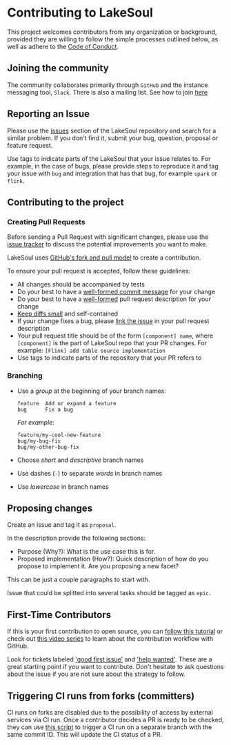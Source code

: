 <!--
SPDX-FileCopyrightText: 2023 LakeSoul Contributors

SPDX-License-Identifier: Apache-2.0
-->

# Contributing to LakeSoul

This project welcomes contributors from any organization or background, provided they are
willing to follow the simple processes outlined below, as well as adhere to the 
[Code of Conduct](CODE_OF_CONDUCT.md).

## Joining the community

The community collaborates primarily through  `GitHub` and the instance messaging tool, `Slack`.
There is also a mailing list.
See how to join [here](https://github.com/lakesoul-io/LakeSoul/blob/main/community-guideline.md)

## Reporting an Issue

Please use the [issues][issues] section of the LakeSoul repository and search for a similar problem. If you don't find it, submit your bug, question, proposal or feature request.

Use tags to indicate parts of the LakeSoul that your issue relates to.
For example, in the case of bugs, please provide steps to reproduce it and tag your issue with `bug` and integration that has that bug, for example `spark` or `flink`.


## Contributing to the project

### Creating Pull Requests
Before sending a Pull Request with significant changes, please use the [issue tracker][issues] to discuss the potential improvements you want to make.

LakeSoul uses [GitHub's fork and pull model](https://help.github.com/articles/about-collaborative-development-models/)
to create a contribution.

To ensure your pull request is accepted, follow these guidelines:

* All changes should be accompanied by tests
* Do your best to have a [well-formed commit message](https://tbaggery.com/2008/04/19/a-note-about-git-commit-messages.html) for your change
* Do your best to have a [well-formed](https://frontside.com/blog/2020-7-reasons-for-good-pull-request-descriptions) pull request description for your change
* [Keep diffs small](https://kurtisnusbaum.medium.com/stacked-diffs-keeping-phabricator-diffs-small-d9964f4dcfa6) and self-contained
* If your change fixes a bug, please [link the issue](https://help.github.com/articles/closing-issues-using-keywords) in your pull request description
* Your pull request title should be of the form `[component] name`, where `[component]` is the part of LakeSoul repo that your PR changes. For example: `[Flink] add table source implementation`
* Use tags to indicate parts of the repository that your PR refers to

### Branching

* Use a _group_ at the beginning of your branch names:

  ```
  feature  Add or expand a feature
  bug      Fix a bug
  ```

  _For example_:

  ```
  feature/my-cool-new-feature
  bug/my-bug-fix
  bug/my-other-bug-fix
  ```

* Choose _short_ and _descriptive_ branch names
* Use dashes (`-`) to separate _words_ in branch names
* Use _lowercase_ in branch names

## Proposing changes

Create an issue and tag it as `proposal`.

In the description provide the following sections:
 - Purpose (Why?): What is the use case this is for. 
 - Proposed implementation (How?): Quick description of how do you propose to implement it. Are you proposing a new facet?

This can be just a couple paragraphs to start with.

Issue that could be splitted into several tasks should be tagged as `epic`.

## First-Time Contributors

If this is your first contribution to open source, you can [follow this tutorial][contributiontutorial] or check out [this video series][contributionvideos] to learn about the contribution workflow with GitHub.

Look for tickets labeled ['good first issue'][goodfirstissues] and ['help wanted'][helpwantedissues]. These are a great starting point if you want to contribute. Don't hesitate to ask questions about the issue if you are not sure about the strategy to follow.


[issues]: https://github.com/metas-soul/LakeSoul/issues
[contributiontutorial]: https://github.com/firstcontributions/first-contributions#first-contributions
[contributionvideos]: https://egghead.io/courses/how-to-contribute-to-an-open-source-project-on-github
[goodfirstissues]: https://github.com/lakesoul-io/LakeSoul/labels/good%20first%20issue
[helpwantedissues]: https://github.com/lakesoul-io/LakeSoul/labels/help%20wanted

## Triggering CI runs from forks (committers)

CI runs on forks are disabled due to the possibility of access by external services via CI run. 
Once a contributor decides a PR is ready to be checked, they can use [this script](https://github.com/jklukas/git-push-fork-to-upstream-branch)
to trigger a CI run on a separate branch with the same commit ID. This will update the CI status of a PR.
